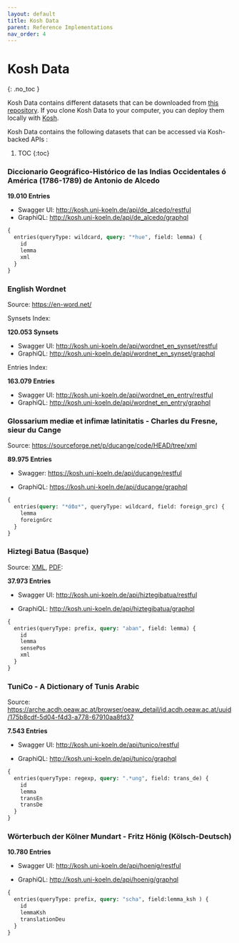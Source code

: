 ```yaml
---
layout: default
title: Kosh Data
parent: Reference Implementations
nav_order: 4
---
```



# Kosh Data

{: .no_toc }

Kosh Data contains different datasets that can be downloaded from <a href="https://github.com/cceh/kosh_data">this repository</a>.
If you clone Kosh Data to your computer, you can deploy them locally with <a href="https://github.com/cceh/kosh">Kosh</a>.

Kosh Data contains the following datasets that can be accessed via Kosh-backed APIs :

1. TOC
{:toc}

### Diccionario Geográfico-Histórico de las Indias Occidentales ó América (1786-1789) de Antonio de Alcedo

**19.010 Entries**

* Swagger UI: <http://kosh.uni-koeln.de/api/de_alcedo/restful>
* GraphiQL:  <http://kosh.uni-koeln.de/api/de_alcedo/graphql>

```graphql
{
  entries(queryType: wildcard, query: "*hue", field: lemma) {
    id 
    lemma
    xml
  }
}
```

### English Wordnet

Source: <https://en-word.net/>

Synsets Index:

**120.053 Synsets**

* Swagger UI: <http://kosh.uni-koeln.de/api/wordnet_en_synset/restful>
* GraphiQL:  <http://kosh.uni-koeln.de/api/wordnet_en_synset/graphql>

Entries Index:

**163.079 Entries**

* Swagger UI: <http://kosh.uni-koeln.de/api/wordnet_en_entry/restful>
* GraphiQL:  <http://kosh.uni-koeln.de/api/wordnet_en_entry/graphql>

### Glossarium mediæ et infimæ latinitatis - Charles du Fresne, sieur du Cange

Source: <https://sourceforge.net/p/ducange/code/HEAD/tree/xml>

**89.975 Entries**

* Swagger: <https://kosh.uni-koeln.de/api/ducange/restful>

* GraphiQL: <https://kosh.uni-koeln.de/api/ducange/graphql>

```graphql
{
  entries(query: "*άϐα*", queryType: wildcard, field: foreign_grc) {
    lemma
    foreignGrc
  }
}
```

### Hiztegi Batua (Basque)

Source: [XML](http://www.euskaltzaindia.eus/dok/eaeb/hiztegibatua/hiztegibatua.xml), [PDF](http://www.euskaltzaindia.eus/dok/eaeb/hiztegibatua/hiztegibatua.pdf):

**37.973 Entries**

* Swagger UI: <http://kosh.uni-koeln.de/api/hiztegibatua/restful>

* GraphiQL:  <http://kosh.uni-koeln.de/api/hiztegibatua/graphql>

```graphql
{
  entries(queryType: prefix, query: "aban", field: lemma) {
    id 
    lemma
    sensePos
    xml
  }
}
```

### TuniCo - A Dictionary of Tunis Arabic

Source: <https://arche.acdh.oeaw.ac.at/browser/oeaw_detail/id.acdh.oeaw.ac.at/uuid/175b8cdf-5d04-f4d3-a778-67910aa8fd37>

**7.543 Entries**

* Swagger UI: <http://kosh.uni-koeln.de/api/tunico/restful>

* GraphiQL: <http://kosh.uni-koeln.de/api/tunico/graphql>

```graphql
{
  entries(queryType: regexp, query: ".*ung", field: trans_de) {
    id 
    lemma  
    transEn
    transDe
  }
}
```

### Wörterbuch der Kölner Mundart - Fritz Hönig (Kölsch-Deutsch)

**10.780 Entries**

* Swagger UI: <http://kosh.uni-koeln.de/api/hoenig/restful>

* GraphiQL: <http://kosh.uni-koeln.de/api/hoenig/graphql>

```graphql
{
  entries(queryType: prefix, query: "scha", field:lemma_ksh ) {
    id 
    lemmaKsh
    translationDeu
  }
}
```
